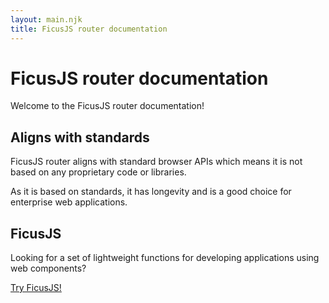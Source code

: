```yaml
---
layout: main.njk
title: FicusJS router documentation
---
```

# FicusJS router documentation

Welcome to the FicusJS router documentation!

## Aligns with standards

FicusJS router aligns with standard browser APIs which means it is not based on any proprietary code or libraries.

As it is based on standards, it has longevity and is a good choice for enterprise web applications.

## FicusJS

Looking for a set of lightweight functions for developing applications using web components?

[Try FicusJS!](https://docs.ficusjs.org)
